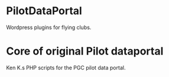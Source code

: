 # PilotDataPortal
Wordpress plugins for flying clubs. 
# Core of original Pilot dataportal 
Ken K.s PHP scripts for the PGC pilot data portal. 

